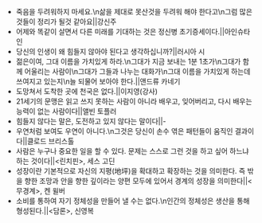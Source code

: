 - 죽음을 두려워하지 마세요.\n삶을 제대로 못산것을 두려워 해야 한다고\n그럼 많은것들이 정리가 될것 같아요||강신주
- 어제와 똑같이 살면서 다른 미래를 기대하는 것은 정신병 초기증세이다.||아인슈타인
- 당신의 인생이 왜 힘들지 않아야 된다고 생각하십니까?||러시아 시
- 젊은이여, 그대 이름을 가치있게 하라.\n그대가 지금 보내는 1분 1초가\n그대가 함께 어울리는 사람이\n그대가 그들과 나누는 대화가\n그대 이름을 가치있게 하는데 쓰여지고 있는지\n늘 되물어 보아야 한다.||앤드류 카네기
- 도망쳐서 도착한 곳에 천국은 없다.||이지영(강사)
- 21세기의 문맹은 읽고 쓰지 못하는 사람이 아니라 배우고, 잊어버리고, 다시 배우는 능력이 없는 사람이다||앨빈 토플러
- 힘들지 않다는 말은, 도전하고 있지 않다는 말이다||-
- 우연처럼 보여도 우연이 아니다.\n그것은 당신이 손수 엮은 패턴들이 움직인 결과이다||클로드 브리스톨
- 사람은 누구나 중요한 일을 할 수 있다. 문제는 스스로 그런 것을 하고 싶어 하느냐 하는 것이다||<린치핀>, 세스 고딘
- 성장이란 기본적으로 자신의 지평(地坪)을 확대하고 확장하는 것을 의미한다. 즉 밖을 향한 조망과 안을 향한 깊이라는 양편 모두에 있어서 경계의 성장을 의미한다||<무경계>, 켄 윌버
- 소비를 통하여 자기 정체성을 만들어 낼 수는 없다.\n인간의 정체성은 생산을 통해 형성된다.||<담론>, 신영복
